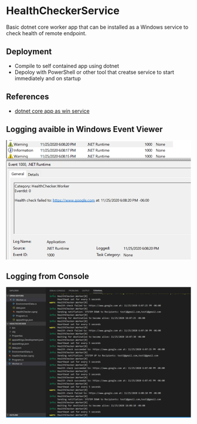 # HealthCheckerService
Basic dotnet core worker app that can be installed as a Windows service to check health of remote endpoint.

## Deployment
- Compile to self contained app using dotnet
- Depoloy with PowerShell or other tool that creatse service to start immediately and on startup

## References 
- [dotnet core app as win service](https://solrevdev.com/2020/01/31/event-viewer-logs-with-net-core-workers-as-windows-services.html)

## Logging avaible in Windows Event Viewer 
![Event Viwer](./events.png)

## Logging from Console
![Drag Racing](./loggerconsole.png)

